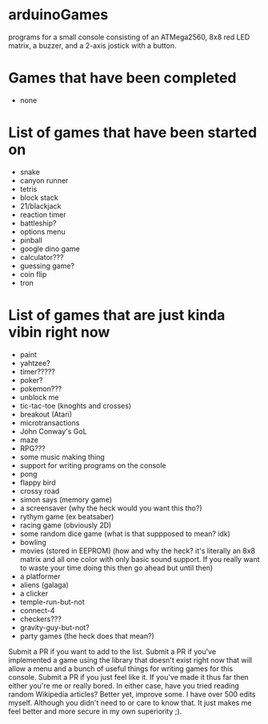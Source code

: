 # arduinoGames
programs for a small console consisting of an ATMega2560, 8x8 red LED matrix, a buzzer, and a 2-axis jostick with a button.

# Games that have been completed
 - none

# List of games that have been started on
 - snake
 - canyon runner
 - tetris
 - block stack
 - 21/blackjack
 - reaction timer
 - battleship?
 - options menu
 - pinball
 - google dino game
 - calculator???
 - guessing game?
 - coin flip
 - tron

# List of games that are just kinda vibin right now
 - paint
 - yahtzee?
 - timer?????
 - poker?
 - pokemon???
 - unblock me
 - tic-tac-toe (knoghts and crosses)
 - breakout (Atari)
 - microtransactions
 - John Conway's GoL
 - maze
 - RPG???
 - some music making thing
 - support for writing programs on the console
 - pong
 - flappy bird
 - crossy road
 - simon says (memory game)
 - a screensaver (why the heck would you want this tho?)
 - rythym game (ex beatsaber)
 - racing game (obviously 2D)
 - some random dice game (what is that suppposed to mean? idk)
 - bowling
 - movies (stored in EEPROM) (how and why the heck? it's literally an 8x8 matrix and all one color with only basic sound support. If you really want to waste your time doing this then go ahead but until then)
 - a platformer
 - aliens (galaga)
 - a clicker
 - temple-run-but-not
 - connect-4
 - checkers???
 - gravity-guy-but-not?
 - party games (the heck does that mean?)

Submit a PR if you want to add to the list. Submit a PR if you've implemented a game using the library that doesn't exist right now that will allow a menu and a bunch of useful things for writing games for this console. Submit a PR if you just feel like it. If you've made it thus far then either you're me or really bored. In either case, have you tried reading random Wikipedia articles? Better yet, improve some. I have over 500 edits myself. Although you didn't need to or care to know that. It just makes me feel better and more secure in my own superiority ;).